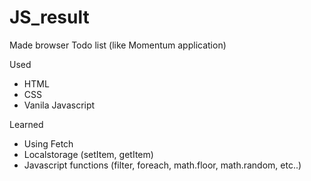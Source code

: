 # JS_result

Made browser Todo list (like Momentum application)

Used
 - HTML
 - CSS
 - Vanila Javascript


Learned 
 - Using Fetch
 - Localstorage (setItem, getItem)
 - Javascript functions (filter, foreach, math.floor, math.random, etc..)
